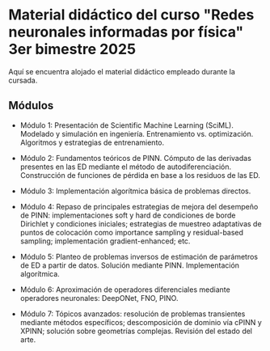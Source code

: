 # Material didáctico del curso "Redes neuronales informadas por física" 3er bimestre 2025

Aquí se encuentra alojado el material didáctico empleado durante la cursada.

## Módulos

- Módulo 1: Presentación de Scientific Machine Learning (SciML). Modelado y simulación en ingeniería. Entrenamiento vs. optimización. Algoritmos y estrategias de entrenamiento.

- Módulo 2: Fundamentos teóricos de PINN. Cómputo de las derivadas presentes en las ED mediante el método de autodiferenciación. Construcción de funciones de pérdida en base a los residuos de las ED.

- Módulo 3: Implementación algorítmica básica de problemas directos.

- Módulo 4: Repaso de principales estrategias de mejora del desempeño de PINN: implementaciones soft y hard de condiciones de borde Dirichlet y condiciones iniciales; estrategias de muestreo adaptativas de puntos de colocación como importance sampling y residual-based sampling; implementación gradient-enhanced; etc.

- Módulo 5: Planteo de problemas inversos de estimación de parámetros de ED a partir de datos. Solución mediante PINN. Implementación algorítmica.

- Módulo 6: Aproximación de operadores diferenciales mediante operadores neuronales: DeepONet, FNO, PINO.
  
- Módulo 7: Tópicos avanzados: resolución de problemas transientes mediante métodos específicos; descomposición de dominio vía cPINN y XPINN; solución sobre geometrías complejas. Revisión del estado del arte.
